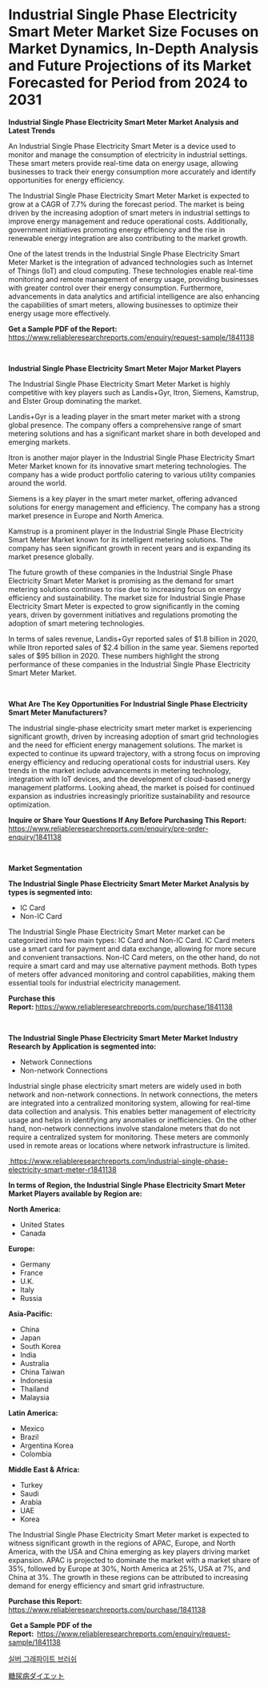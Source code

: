 <p><h1>Industrial Single Phase Electricity Smart Meter Market Size Focuses on Market Dynamics, In-Depth Analysis and Future Projections of its Market Forecasted for Period from 2024 to 2031</h1></p><p><strong>Industrial Single Phase Electricity Smart Meter Market Analysis and Latest Trends</strong></p>
<p><p>An Industrial Single Phase Electricity Smart Meter is a device used to monitor and manage the consumption of electricity in industrial settings. These smart meters provide real-time data on energy usage, allowing businesses to track their energy consumption more accurately and identify opportunities for energy efficiency.</p><p>The Industrial Single Phase Electricity Smart Meter Market is expected to grow at a CAGR of 7.7% during the forecast period. The market is being driven by the increasing adoption of smart meters in industrial settings to improve energy management and reduce operational costs. Additionally, government initiatives promoting energy efficiency and the rise in renewable energy integration are also contributing to the market growth.</p><p>One of the latest trends in the Industrial Single Phase Electricity Smart Meter Market is the integration of advanced technologies such as Internet of Things (IoT) and cloud computing. These technologies enable real-time monitoring and remote management of energy usage, providing businesses with greater control over their energy consumption. Furthermore, advancements in data analytics and artificial intelligence are also enhancing the capabilities of smart meters, allowing businesses to optimize their energy usage more effectively.</p></p>
<p><strong>Get a Sample PDF of the Report:&nbsp;</strong> <a href="https://www.reliableresearchreports.com/enquiry/request-sample/1841138">https://www.reliableresearchreports.com/enquiry/request-sample/1841138</a></p>
<p>&nbsp;</p>
<p><strong>Industrial Single Phase Electricity Smart Meter Major Market Players</strong></p>
<p><p>The Industrial Single Phase Electricity Smart Meter Market is highly competitive with key players such as Landis+Gyr, Itron, Siemens, Kamstrup, and Elster Group dominating the market. </p><p>Landis+Gyr is a leading player in the smart meter market with a strong global presence. The company offers a comprehensive range of smart metering solutions and has a significant market share in both developed and emerging markets.</p><p>Itron is another major player in the Industrial Single Phase Electricity Smart Meter Market known for its innovative smart metering technologies. The company has a wide product portfolio catering to various utility companies around the world.</p><p>Siemens is a key player in the smart meter market, offering advanced solutions for energy management and efficiency. The company has a strong market presence in Europe and North America.</p><p>Kamstrup is a prominent player in the Industrial Single Phase Electricity Smart Meter Market known for its intelligent metering solutions. The company has seen significant growth in recent years and is expanding its market presence globally.</p><p>The future growth of these companies in the Industrial Single Phase Electricity Smart Meter Market is promising as the demand for smart metering solutions continues to rise due to increasing focus on energy efficiency and sustainability. The market size for Industrial Single Phase Electricity Smart Meter is expected to grow significantly in the coming years, driven by government initiatives and regulations promoting the adoption of smart metering technologies.</p><p>In terms of sales revenue, Landis+Gyr reported sales of $1.8 billion in 2020, while Itron reported sales of $2.4 billion in the same year. Siemens reported sales of $95 billion in 2020. These numbers highlight the strong performance of these companies in the Industrial Single Phase Electricity Smart Meter Market.</p></p>
<p>&nbsp;</p>
<p><strong>What Are The Key Opportunities For Industrial Single Phase Electricity Smart Meter Manufacturers?</strong></p>
<p><p>The industrial single-phase electricity smart meter market is experiencing significant growth, driven by increasing adoption of smart grid technologies and the need for efficient energy management solutions. The market is expected to continue its upward trajectory, with a strong focus on improving energy efficiency and reducing operational costs for industrial users. Key trends in the market include advancements in metering technology, integration with IoT devices, and the development of cloud-based energy management platforms. Looking ahead, the market is poised for continued expansion as industries increasingly prioritize sustainability and resource optimization.</p></p>
<p><strong>Inquire or Share Your Questions If Any Before Purchasing This Report:</strong> <a href="https://www.reliableresearchreports.com/enquiry/pre-order-enquiry/1841138">https://www.reliableresearchreports.com/enquiry/pre-order-enquiry/1841138</a></p>
<p>&nbsp;</p>
<p><strong>Market Segmentation</strong></p>
<p><strong>The Industrial Single Phase Electricity Smart Meter Market Analysis by types is segmented into:</strong></p>
<p><ul><li>IC Card</li><li>Non-IC Card</li></ul></p>
<p><p>The Industrial Single Phase Electricity Smart Meter market can be categorized into two main types: IC Card and Non-IC Card. IC Card meters use a smart card for payment and data exchange, allowing for more secure and convenient transactions. Non-IC Card meters, on the other hand, do not require a smart card and may use alternative payment methods. Both types of meters offer advanced monitoring and control capabilities, making them essential tools for industrial electricity management.</p></p>
<p><strong>Purchase this Report:&nbsp;</strong><a href="https://www.reliableresearchreports.com/purchase/1841138">https://www.reliableresearchreports.com/purchase/1841138</a></p>
<p>&nbsp;</p>
<p><strong>The Industrial Single Phase Electricity Smart Meter Market Industry Research by Application is segmented into:</strong></p>
<p><ul><li>Network Connections</li><li>Non-network Connections</li></ul></p>
<p><p>Industrial single phase electricity smart meters are widely used in both network and non-network connections. In network connections, the meters are integrated into a centralized monitoring system, allowing for real-time data collection and analysis. This enables better management of electricity usage and helps in identifying any anomalies or inefficiencies. On the other hand, non-network connections involve standalone meters that do not require a centralized system for monitoring. These meters are commonly used in remote areas or locations where network infrastructure is limited.</p></p>
<p><a href="https://www.reliableresearchreports.com/industrial-single-phase-electricity-smart-meter-r1841138">&nbsp;https://www.reliableresearchreports.com/industrial-single-phase-electricity-smart-meter-r1841138</a></p>
<p><strong>In terms of Region, the Industrial Single Phase Electricity Smart Meter Market Players available by Region are:</strong></p>
<p>
    <p> <strong> North America: </strong>
        <ul>
            <li>United States</li>
            <li>Canada</li>
        </ul>
        </p> 
    <p> <strong> Europe: </strong>
        <ul>
            <li>Germany</li>
            <li>France</li>
            <li>U.K.</li>
            <li>Italy</li>
            <li>Russia</li>
        </ul>
        </p> 
    <p> <strong> Asia-Pacific: </strong>
        <ul>
            <li>China</li>
            <li>Japan</li>
            <li>South Korea</li>
            <li>India</li>
            <li>Australia</li>
            <li>China Taiwan</li>
            <li>Indonesia</li>
            <li>Thailand</li>
            <li>Malaysia</li>
        </ul>
        </p> 
    <p> <strong> Latin America: </strong>
        <ul>
            <li>Mexico</li>
            <li>Brazil</li>
            <li>Argentina Korea</li>
            <li>Colombia</li>
        </ul>
        </p> 
    <p> <strong> Middle East & Africa: </strong>
        <ul>
            <li>Turkey</li>
            <li>Saudi</li>
            <li>Arabia</li>
            <li>UAE</li>
            <li>Korea</li>
        </ul>
    </p>
    </p>
<p><p>The Industrial Single Phase Electricity Smart Meter market is expected to witness significant growth in the regions of APAC, Europe, and North America, with the USA and China emerging as key players driving market expansion. APAC is projected to dominate the market with a market share of 35%, followed by Europe at 30%, North America at 25%, USA at 7%, and China at 3%. The growth in these regions can be attributed to increasing demand for energy efficiency and smart grid infrastructure.</p></p>
<p><strong>Purchase this Report: </strong><a href="https://www.reliableresearchreports.com/purchase/1841138">https://www.reliableresearchreports.com/purchase/1841138</a></p>
<p>&nbsp;<strong>Get a Sample PDF of the Report:&nbsp;&nbsp;</strong><a href="https://www.reliableresearchreports.com/enquiry/request-sample/1841138">https://www.reliableresearchreports.com/enquiry/request-sample/1841138</a></p>
<p><strong></strong></p>
<p><p><a href="https://medium.com/@bruceabernathy2022/%EC%8B%A4%EB%B2%84-%EA%B7%B8%EB%9E%98%ED%95%84-%EB%B8%8C%EB%9F%AC%EC%8B%9C-%EC%8B%9C%EC%9E%A5-%EA%B7%9C%EB%AA%A8-cagr-%ED%8A%B8%EB%A0%8C%EB%93%9C-2024-2030-6c9a6b68471d">실버 그래파이트 브러쉬</a></p><p><a href="https://medium.com/@alexandramiranda455/%E7%B3%96%E5%B0%BF%E7%97%85%E3%81%AE%E9%A3%9F%E4%BA%8B%E5%B8%82%E5%A0%B4%E3%81%AE%E6%B4%9E%E5%AF%9F-%E5%B8%82%E5%A0%B4%E5%8B%95%E5%90%91-%E6%88%90%E9%95%B7-2024%E5%B9%B4%E3%81%8B%E3%82%892031%E5%B9%B4%E3%81%BE%E3%81%A7%E3%81%AE%E4%BA%88%E6%B8%AC-9e23bafcd2ee">糖尿病ダイエット</a></p></p>